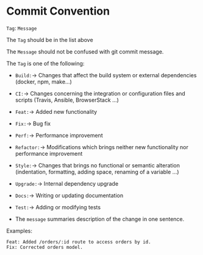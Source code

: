 # Commit Convention

`Tag`: `Message`

The `Tag` should be in the list above

The `Message` should not be confused with git commit message.

The `Tag` is one of the following:

- `Build:`-> Changes that affect the build system or external dependencies (docker, npm, make…)

- `CI:`-> Changes concerning the integration or configuration files and scripts (Travis, Ansible, BrowserStack ...)

- `Feat:`-> Added new functionality

- `Fix:`-> Bug fix

- `Perf:`-> Performance improvement

- `Refactor:`-> Modifications which brings neither new functionality nor performance improvement

- `Style:`-> Changes that brings no functional or semantic alteration (indentation, formatting, adding space, renaming of a variable ...)


- `Upgrade:`-> Internal dependency upgrade 

- `Docs:`-> Writing or updating documentation

- `Test:`-> Adding or modifying tests

- The `message` summaries description of the change in one sentence.

Examples:

```
Feat: Added /orders/:id route to access orders by id.
Fix: Corrected orders model.
```
